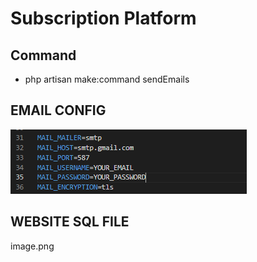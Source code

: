 # Subscription Platform

## Command
- php artisan make:command sendEmails 

## EMAIL CONFIG
![Alt text](/storage/images/email_config.png?raw=true "Email Config")

## WEBSITE SQL FILE

image.png